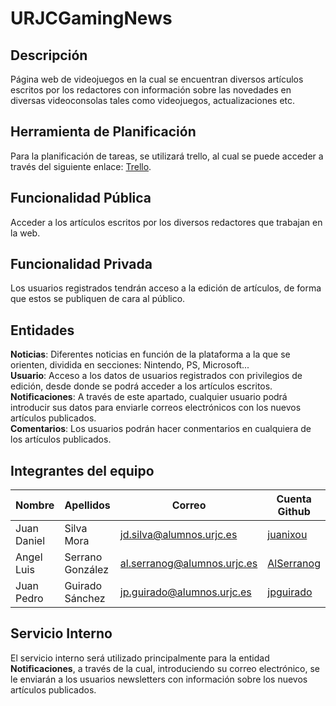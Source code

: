 # URJCGamingNews

## Descripción
Página web de videojuegos en la cual se encuentran diversos artículos escritos por los redactores con información sobre las novedades en diversas videoconsolas tales como videojuegos, actualizaciones etc.  

## Herramienta de Planificación
Para la planificación de tareas, se utilizará trello, al cual se puede acceder a través del siguiente enlace: [Trello](https://trello.com/b/LZSEqH9P/playurjc).

## Funcionalidad Pública
Acceder a los artículos escritos por los diversos redactores que trabajan en la web.

## Funcionalidad Privada
Los usuarios registrados tendrán acceso a la edición de artículos, de forma que estos se publiquen de cara al público.

## Entidades
**Noticias**: Diferentes noticias en función de la plataforma a la que se orienten, dividida en secciones: Nintendo, PS, Microsoft...  
**Usuario**: Acceso a los datos de usuarios registrados con privilegios de edición, desde donde se podrá acceder a los artículos escritos. 
**Notificaciones**: A través de este apartado, cualquier usuario podrá introducir sus datos para enviarle correos electrónicos con los nuevos artículos publicados.  
**Comentarios**: Los usuarios podrán hacer conmentarios en cualquiera de los artículos publicados.  

## Integrantes del equipo
|Nombre     |Apellidos       |Correo                    |Cuenta Github
|-----------|----------------|--------------------------|---------------|
|Juan Daniel|Silva Mora      |[jd.silva@alumnos.urjc.es](mailto:jd.silva@alumnos.urjc.es)  |[juanixou](https://github.com/juanixou)
|Angel Luis |Serrano González|[al.serranog@alumnos.urjc.es](mailto:al.serranog@alumnos.urjc.es) |[AlSerranog](https://github.com/AlSerranog)
|Juan Pedro |Guirado Sánchez |[jp.guirado@alumnos.urjc.es](mailto:jp.guirado@alumnos.urjc.es) |[jpguirado](https://github.com/jpguirado)
 
## Servicio Interno
El servicio interno será utilizado principalmente para la entidad **Notificaciones**, a través de la cual, introduciendo su correo electrónico, se le enviarán a los usuarios newsletters con información sobre los nuevos artículos publicados.
